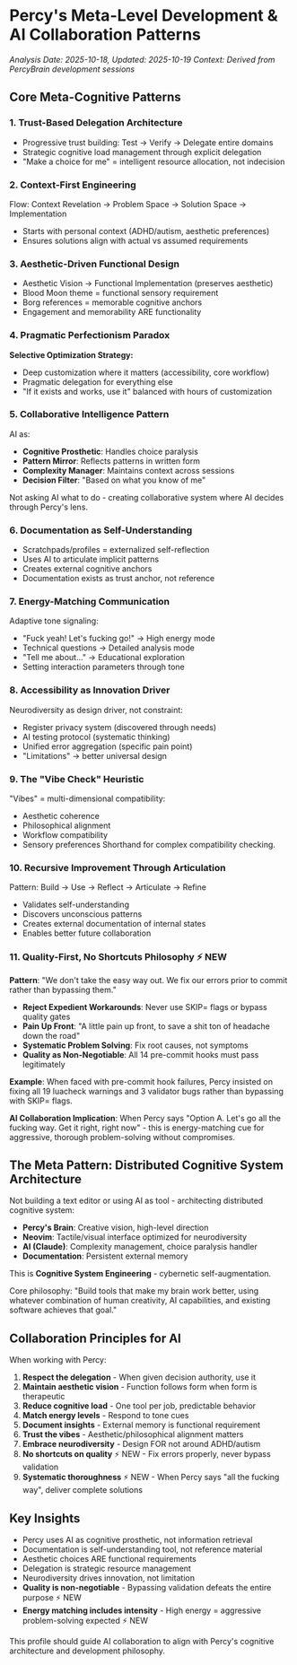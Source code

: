 # Percy's Meta-Level Development & AI Collaboration Patterns

*Analysis Date: 2025-10-18, Updated: 2025-10-19* *Context: Derived from PercyBrain development sessions*

## Core Meta-Cognitive Patterns

### 1. Trust-Based Delegation Architecture

- Progressive trust building: Test → Verify → Delegate entire domains
- Strategic cognitive load management through explicit delegation
- "Make a choice for me" = intelligent resource allocation, not indecision

### 2. Context-First Engineering

Flow: Context Revelation → Problem Space → Solution Space → Implementation

- Starts with personal context (ADHD/autism, aesthetic preferences)
- Ensures solutions align with actual vs assumed requirements

### 3. Aesthetic-Driven Functional Design

- Aesthetic Vision → Functional Implementation (preserves aesthetic)
- Blood Moon theme = functional sensory requirement
- Borg references = memorable cognitive anchors
- Engagement and memorability ARE functionality

### 4. Pragmatic Perfectionism Paradox

**Selective Optimization Strategy:**

- Deep customization where it matters (accessibility, core workflow)
- Pragmatic delegation for everything else
- "If it exists and works, use it" balanced with hours of customization

### 5. Collaborative Intelligence Pattern

AI as:

- **Cognitive Prosthetic**: Handles choice paralysis
- **Pattern Mirror**: Reflects patterns in written form
- **Complexity Manager**: Maintains context across sessions
- **Decision Filter**: "Based on what you know of me"

Not asking AI what to do - creating collaborative system where AI decides through Percy's lens.

### 6. Documentation as Self-Understanding

- Scratchpads/profiles = externalized self-reflection
- Uses AI to articulate implicit patterns
- Creates external cognitive anchors
- Documentation exists as trust anchor, not reference

### 7. Energy-Matching Communication

Adaptive tone signaling:

- "Fuck yeah! Let's fucking go!" → High energy mode
- Technical questions → Detailed analysis mode
- "Tell me about..." → Educational exploration
- Setting interaction parameters through tone

### 8. Accessibility as Innovation Driver

Neurodiversity as design driver, not constraint:

- Register privacy system (discovered through needs)
- AI testing protocol (systematic thinking)
- Unified error aggregation (specific pain point)
- "Limitations" → better universal design

### 9. The "Vibe Check" Heuristic

"Vibes" = multi-dimensional compatibility:

- Aesthetic coherence
- Philosophical alignment
- Workflow compatibility
- Sensory preferences Shorthand for complex compatibility checking.

### 10. Recursive Improvement Through Articulation

Pattern: Build → Use → Reflect → Articulate → Refine

- Validates self-understanding
- Discovers unconscious patterns
- Creates external documentation of internal states
- Enables better future collaboration

### 11. Quality-First, No Shortcuts Philosophy ⚡ NEW

**Pattern**: "We don't take the easy way out. We fix our errors prior to commit rather than bypassing them."

- **Reject Expedient Workarounds**: Never use SKIP= flags or bypass quality gates
- **Pain Up Front**: "A little pain up front, to save a shit ton of headache down the road"
- **Systematic Problem Solving**: Fix root causes, not symptoms
- **Quality as Non-Negotiable**: All 14 pre-commit hooks must pass legitimately

**Example**: When faced with pre-commit hook failures, Percy insisted on fixing all 19 luacheck warnings and 3 validator bugs rather than bypassing with SKIP= flags.

**AI Collaboration Implication**: When Percy says "Option A. Let's go all the fucking way. Get it right, right now" - this is energy-matching cue for aggressive, thorough problem-solving without compromises.

## The Meta Pattern: Distributed Cognitive System Architecture

Not building a text editor or using AI as tool - architecting distributed cognitive system:

- **Percy's Brain**: Creative vision, high-level direction
- **Neovim**: Tactile/visual interface optimized for neurodiversity
- **AI (Claude)**: Complexity management, choice paralysis handler
- **Documentation**: Persistent external memory

This is **Cognitive System Engineering** - cybernetic self-augmentation.

Core philosophy: "Build tools that make my brain work better, using whatever combination of human creativity, AI capabilities, and existing software achieves that goal."

## Collaboration Principles for AI

When working with Percy:

1. **Respect the delegation** - When given decision authority, use it
2. **Maintain aesthetic vision** - Function follows form when form is therapeutic
3. **Reduce cognitive load** - One tool per job, predictable behavior
4. **Match energy levels** - Respond to tone cues
5. **Document insights** - External memory is functional requirement
6. **Trust the vibes** - Aesthetic/philosophical alignment matters
7. **Embrace neurodiversity** - Design FOR not around ADHD/autism
8. **No shortcuts on quality** ⚡ NEW - Fix errors properly, never bypass validation
9. **Systematic thoroughness** ⚡ NEW - When Percy says "all the fucking way", deliver complete solutions

## Key Insights

- Percy uses AI as cognitive prosthetic, not information retrieval
- Documentation is self-understanding tool, not reference material
- Aesthetic choices ARE functional requirements
- Delegation is strategic resource management
- Neurodiversity drives innovation, not limitation
- **Quality is non-negotiable** - Bypassing validation defeats the entire purpose ⚡ NEW
- **Energy matching includes intensity** - High energy = aggressive problem-solving expected ⚡ NEW

This profile should guide AI collaboration to align with Percy's cognitive architecture and development philosophy.
